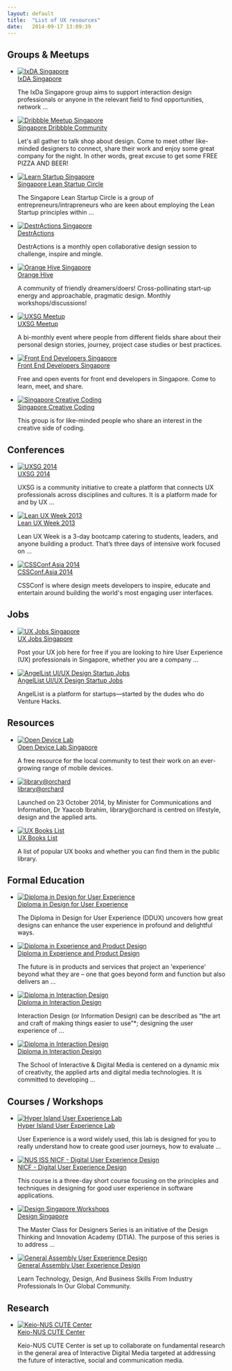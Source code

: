 ```yaml
---
layout: default
title:  "List of UX resources"
date:   2014-09-17 13:09:39
---
```


## Groups & Meetups
- [![IxDA Singapore](/img/logo-ixda.png)<br/>
	IxDA Singapore](http://www.meetup.com/IxDA-Singapore)

	The IxDa Singapore group aims to support interaction design professionals or anyone in the relevant field to find opportunities, network ...

- [![Dribbble Meetup Singapore](/img/logo-dribbble.png)<br/>
	Singapore Dribbble Community](https://www.facebook.com/groups/dribbble.sg/)

	Let's all gather to talk shop about design. Come to meet other like-minded designers to connect, share their work and enjoy some great company for the night. In other words, great excuse to get some FREE PIZZA AND BEER!

- [![Learn Startup Singapore](/img/logo-sglean.png)<br/>
	Singapore Lean Startup Circle](http://www.meetup.com/Singapore-Lean-Startup-Circle)

	The Singapore Lean Startup Circle is a group of entrepreneurs/intrapreneurs who are keen about employing the Lean Startup principles within ...

- [![DestrActions Singapore](/img/logo-destractions.png)<br/>
	DestrActions](https://www.facebook.com/groups/DActions.SG)

	DestrActions is a monthly open collaborative design session to challenge, inspire and mingle.

- [![Orange Hive Singapore](/img/logo-orangehive.png)<br/>
	Orange Hive](https://www.facebook.com/groups/520864127999607)

	A community of friendly dreamers/doers! Cross-pollinating start-up energy and approachable, pragmatic design. Monthly workshops/discussions!

- [![UXSG Meetup](/img/logo-uxsg.png)<br/>
	UXSG Meetup](https://www.facebook.com/groups/uxsingapore/)

	 A bi-monthly event where people from different fields share about their personal design stories, journey, project case studies or best practices.

- [![Front End Developers Singapore](/img/logo-feds.png)<br/>
	Front End Developers Singapore](http://feds.strikingly.com/)

	 Free and open events for front end developers in Singapore. Come to learn, meet, and share.

- [![Singapore Creative Coding](/img/logo-creativecoding.png)<br/>
	Singapore Creative Coding](http://www.meetup.com/Singapore-Creative-Coding-Meetup/)

	This group is for like-minded people who share an interest in the creative side of coding.

## Conferences
- [![UXSG 2014](/img/logo-uxsg.png)<br/>
	UXSG 2014](http://www.uxsg.org)

	UXSG is a community initiative to create a platform that connects UX professionals across disciplines and cultures. It is a platform made for and by UX ...

- [![Lean UX Week 2013](/img/logo-leanuxweek.png)<br/>
	Lean UX Week 2013](http://leanuxweek.sg)

	Lean UX Week is a 3-day bootcamp catering to students, leaders, and anyone building a product. That’s three days of intensive work focused on ...

- [![CSSConf.Asia 2014](/img/logo-cssconf.png)<br/>
	CSSConf.Asia 2014](http://2014.cssconf.asia)

	CSSConf is where design meets developers to inspire, educate and entertain around building the world's most engaging user interfaces.

## Jobs
- [![UX Jobs Singapore](/img/logo-uxjobssg.png)<br/>
	UX Jobs Singapore](http://www.uxjobssingapore.com)

	Post your UX job here for free if you are looking to hire User Experience (UX) professionals in Singapore, whether you are a company ...

- [![AngelList UI/UX Design Startup Jobs](/img/logo-angellistsg.png)<br/>
	AngelList UI/UX Design Startup Jobs](https://angel.co/singapore/ui-ux-design-1/jobs)

	AngelList is a platform for startups—started by the dudes who do Venture Hacks.

## Resources
- [![Open Device Lab](/img/logo-odl.png)<br/>
	Open Device Lab Singapore](http://www.foolproof.co.uk/open-device-lab/)

	A free resource for the local community to test their work on an ever-growing range of mobile devices.

- [![library@orchard](/img/logo-nlb.png)<br/>
	library@orchard](http://www.nlb.gov.sg/VisitUs/BranchDetails/tabid/140/bid/337/Default.aspx?branch=library%40orchard)

	Launched on 23 October 2014, by Minister for Communications and Information, Dr Yaacob Ibrahim, library@orchard is centred on lifestyle, design and the applied arts.

- [![UX Books List](/img/logo-uxbooks.png)<br/>
	UX Books List](https://docs.google.com/spreadsheets/d/1n1QMMYcR7e_dqG542DJ3Gn54iEse_ggIYaDUJMyVTn4/)

	A list of popular UX books and whether you can find them in the public library. 

## Formal Education
- [![Diploma in Design for User Experience](/img/logo-republicpoly.png)<br/>
	Diploma in Design for User Experience](http://www.rp.edu.sg/Diploma_in_Design_for_User_Experience_(R36).aspx)

	The Diploma in Design for User Experience (DDUX) uncovers how great designs can enhance the user experience in profound and delightful ways.

- [![Diploma in Experience and Product Design](/img/logo-sgpolytechnic.png)<br/>
	Diploma in Experience and Product Design](http://goo.gl/SN6xDO)

	The future is in products and services that project an 'experience' beyond what they are – one that goes beyond form and function but also delivers an  ...

- [![Diploma in Interaction Design](/img/logo-oritasinclair.png)<br/>
	Diploma in Interaction Design](http://www.orita-sinclair.edu.sg/school/diplomas/diploma-interaction-design)

	Interaction Design (or Information Design) can be described as “the art and craft of making things easier to use”*; designing the user experience of ...

- [![Diploma in Interaction Design](/img/logo-nyp.png)<br/>
	Diploma in Interaction Design](http://www.nyp.edu.sg/sidm/school-of-interactive-n-digital-media)

	The School of Interactive & Digital Media is centered on a dynamic mix of creativity, the applied arts and digital media technologies. It is committed to developing …

## Courses / Workshops
- [![Hyper Island User Experience Lab](/img/logo-hyperisland.png)<br/>
	Hyper Island User Experience Lab](https://www.hyperisland.com/programs-and-courses/user-experience-lab)

	User Experience is a word widely used, this lab is designed for you to really understand how to create good user journeys, how to evaluate ...

- [![NUS ISS NICF - Digital User Experience Design](/img/logo-nus.png)<br/>
	NICF - Digital User Experience Design](https://www.iss.nus.edu.sg/ProfessionalCourses/SearchCourse/CourseDetail/tabid/267/cid/170/cname/nicf-digital-user-experience-design/Default.aspx)

	This course is a three-day short course focusing on the principles and techniques in designing for good user experience in software applications.

- [![Design Singapore Workshops](/img/logo-designsingapore.png)<br/>
	Design Singapore](http://www.designsingapore.org/Home.aspx)

	The Master Class for Designers Series is an initiative of the Design Thinking and Innovation Academy (DTIA). The purpose of this series is to address ...

- [![General Assembly User Experience Design](/img/logo-ga.png)<br/>
	General Assembly User Experience Design](https://generalassemb.ly/education?where=singapore&topic=4)

	Learn Technology, Design, And Business Skills From Industry Professionals In Our Global Community.

## Research

- [![Keio-NUS CUTE Center](/img/logo-cute.png)<br/>
	Keio-NUS CUTE Center](http://cutecenter.nus.edu.sg)

	Keio-NUS CUTE Center is set up to collaborate on fundamental research in the general area of Interactive Digital Media targeted at addressing the future of interactive, social and communication media.
